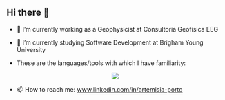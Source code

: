 ## Hi there 👋

<!--
**artemisiaporto/artemisiaporto** is a ✨ _special_ ✨ repository because its `README.md` (this file) appears on your GitHub profile.

Here are some ideas to get you started:

- 🔭 I’m currently working on ...
- 🌱 I’m currently learning ...
- 👯 I’m looking to collaborate on ...
- 🤔 I’m looking for help with ...
- 💬 Ask me about ...
- 📫 How to reach me: ...
- 😄 Pronouns: ...
- ⚡ Fun fact: ...
-->

- 🔭 I’m currently working as a Geophysicist at Consultoria Geofisica EEG
- 🌱 I’m currently studying Software Development at Brigham Young University

- These are the languages/tools with which I have familiarity:
<p align="center">
  <a href="https://skillicons.dev">
    <img src="https://skillicons.dev/icons?i=python,html,css,js,c#" />
  </a>
</p>

- 📫 How to reach me: www.linkedin.com/in/artemisia-porto
